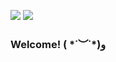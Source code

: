 ![](https://komarev.com/ghpvc/?username=siruku6&color=brightgreen)
![](https://img.shields.io/stackexchange/stackoverflow/r/8674852?label=StackOverflow&logo=stack-overflow&style=flat")

### Welcome! ( \*˙︶˙\*)و



<!--
**siruku6/siruku6** is a ✨ _special_ ✨ repository because its `README.md` (this file) appears on your GitHub profile.

Here are some ideas to get you started:

- 🔭 I’m currently working on ...
- 🌱 I’m currently learning ...
- 👯 I’m looking to collaborate on ...
- 🤔 I’m looking for help with ...
- 💬 Ask me about ...
- 📫 How to reach me: ...
- 😄 Pronouns: ...
- ⚡ Fun fact: ...
-->
